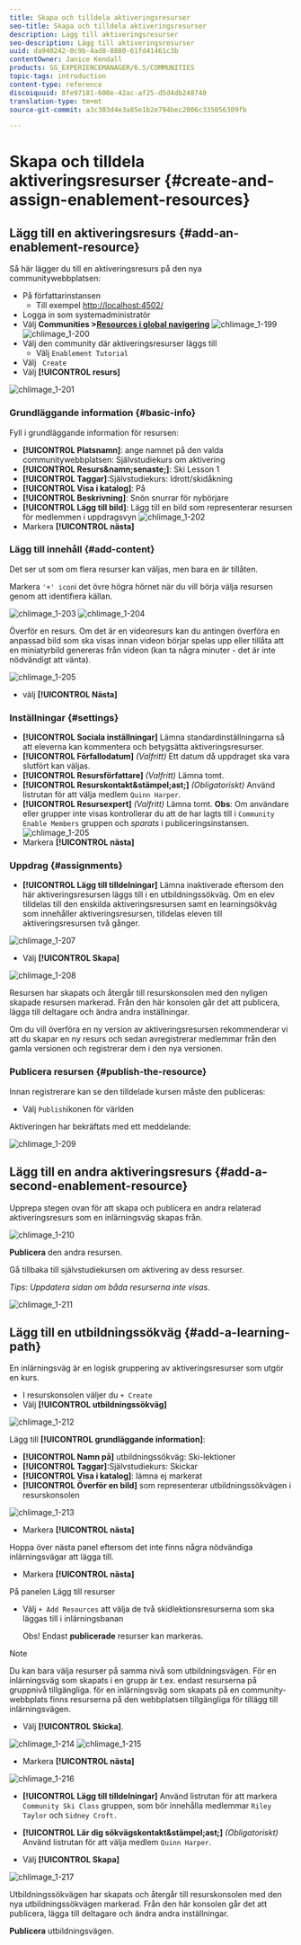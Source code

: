 ```yaml
---
title: Skapa och tilldela aktiveringsresurser
seo-title: Skapa och tilldela aktiveringsresurser
description: Lägg till aktiveringsresurser
seo-description: Lägg till aktiveringsresurser
uuid: da940242-0c9b-4ad8-8880-61fd41461c3b
contentOwner: Janice Kendall
products: SG_EXPERIENCEMANAGER/6.5/COMMUNITIES
topic-tags: introduction
content-type: reference
discoiquuid: 8fe97181-600e-42ac-af25-d5d4db248740
translation-type: tm+mt
source-git-commit: a3c303d4e3a85e1b2e794bec2006c335056309fb

---
```



# Skapa och tilldela aktiveringsresurser {#create-and-assign-enablement-resources}

## Lägg till en aktiveringsresurs {#add-an-enablement-resource}

Så här lägger du till en aktiveringsresurs på den nya communitywebbplatsen:

* På författarinstansen
   * Till exempel [http://localhost:4502/](http://localhost:4503/)
* Logga in som systemadministratör
* Välj **Communities >[Resources i global navigering](resources.md)**   ![chlimage_1-199](assets/chlimage_1-199.png)
   ![chlimage_1-200](assets/chlimage_1-200.png)
* Välj den community där aktiveringsresurser läggs till
   * Välj `Enablement Tutorial`
* Välj ` Create`
* Välj **[!UICONTROL resurs]**

![chlimage_1-201](assets/chlimage_1-201.png)

### Grundläggande information {#basic-info}

Fyll i grundläggande information för resursen:

* **[!UICONTROL Platsnamn]**:
ange namnet på den valda communitywebbplatsen: Självstudiekurs om aktivering
* **[!UICONTROL Resurs&amp;namn;senaste;]**: Ski Lesson 1
* **[!UICONTROL Taggar]**:Självstudiekurs: Idrott/skidåkning
* **[!UICONTROL Visa i katalog]**: På
* **[!UICONTROL Beskrivning]**: Snön snurrar för nybörjare
* **[!UICONTROL Lägg till bild]**: Lägg till en bild som representerar resursen för medlemmen i uppdragsvyn
   ![chlimage_1-202](assets/chlimage_1-202.png)
* Markera **[!UICONTROL nästa]**

### Lägg till innehåll {#add-content}

Det ser ut som om flera resurser kan väljas, men bara en är tillåten.

Markera `'+' icon`i det övre högra hörnet när du vill börja välja resursen genom att identifiera källan.

![chlimage_1-203](assets/chlimage_1-203.png) ![chlimage_1-204](assets/chlimage_1-204.png)

Överför en resurs. Om det är en videoresurs kan du antingen överföra en anpassad bild som ska visas innan videon börjar spelas upp eller tillåta att en miniatyrbild genereras från videon (kan ta några minuter - det är inte nödvändigt att vänta).

![chlimage_1-205](assets/chlimage_1-205.png)

* välj **[!UICONTROL Nästa]**

###  Inställningar {#settings}

* **[!UICONTROL Sociala inställningar]** Lämna standardinställningarna så att eleverna kan kommentera och betygsätta aktiveringsresurser.
* **[!UICONTROL Förfallodatum]**
   *(Valfritt)* Ett datum då uppdraget ska vara slutfört kan väljas.
* **[!UICONTROL Resursförfattare]**
   *(Valfritt)* Lämna tomt.
* **[!UICONTROL Resurskontakt&amp;stämpel;ast;]**
   *(Obligatoriskt)* Använd listrutan för att välja medlem `Quinn Harper`.
* **[!UICONTROL Resursexpert]**
   *(Valfritt)* Lämna tomt.
   **Obs**: Om användare eller grupper inte visas kontrollerar du att de har lagts till i `Community Enable Members` gruppen och *sparats* i publiceringsinstansen.
   ![chlimage_1-205](assets/chlimage_1-206.png)
* Markera **[!UICONTROL nästa]**

### Uppdrag {#assignments}

* **[!UICONTROL Lägg till tilldelningar]** Lämna inaktiverade eftersom den här aktiveringsresursen läggs till i en utbildningssökväg. Om en elev tilldelas till den enskilda aktiveringsresursen samt en learningsökväg som innehåller aktiveringsresursen, tilldelas eleven till aktiveringsresursen två gånger.

![chlimage_1-207](assets/chlimage_1-207.png)

* Välj **[!UICONTROL Skapa]**

![chlimage_1-208](assets/chlimage_1-208.png)

Resursen har skapats och återgår till resurskonsolen med den nyligen skapade resursen markerad. Från den här konsolen går det att publicera, lägga till deltagare och ändra andra inställningar.

Om du vill överföra en ny version av aktiveringsresursen rekommenderar vi att du skapar en ny resurs och sedan avregistrerar medlemmar från den gamla versionen och registrerar dem i den nya versionen.

### Publicera resursen {#publish-the-resource}

Innan registrerare kan se den tilldelade kursen måste den publiceras:

* Välj `Publish`ikonen för världen

Aktiveringen har bekräftats med ett meddelande:

![chlimage_1-209](assets/chlimage_1-209.png)

## Lägg till en andra aktiveringsresurs {#add-a-second-enablement-resource}

Upprepa stegen ovan för att skapa och publicera en andra relaterad aktiveringsresurs som en inlärningsväg skapas från.

![chlimage_1-210](assets/chlimage_1-210.png)

**Publicera** den andra resursen.

Gå tillbaka till självstudiekursen om aktivering av dess resurser.

*Tips: Uppdatera sidan om båda resurserna inte visas.*

![chlimage_1-211](assets/chlimage_1-211.png)

## Lägg till en utbildningssökväg {#add-a-learning-path}

En inlärningsväg är en logisk gruppering av aktiveringsresurser som utgör en kurs.

* I resurskonsolen väljer du `+ Create`
* Välj **[!UICONTROL utbildningssökväg]**

![chlimage_1-212](assets/chlimage_1-212.png)

Lägg till **[!UICONTROL grundläggande information]**:

* **[!UICONTROL Namn på]** utbildningssökväg: Ski-lektioner
* **[!UICONTROL Taggar]**:Självstudiekurs: Skickar
* **[!UICONTROL Visa i katalog]**: lämna ej markerat
* **[!UICONTROL Överför en bild]** som representerar utbildningssökvägen i resurskonsolen

![chlimage_1-213](assets/chlimage_1-213.png)

* Markera **[!UICONTROL nästa]**

Hoppa över nästa panel eftersom det inte finns några nödvändiga inlärningsvägar att lägga till.

* Markera **[!UICONTROL nästa]**

På panelen Lägg till resurser

* Välj `+ Add Resources` att välja de två skidlektionsresurserna som ska läggas till i inlärningsbanan

   Obs! Endast **publicerade** resurser kan markeras.

>[!NOTE]
>
>Du kan bara välja resurser på samma nivå som utbildningsvägen. För en inlärningsväg som skapats i en grupp är t.ex. endast resurserna på gruppnivå tillgängliga. för en inlärningsväg som skapats på en community-webbplats finns resurserna på den webbplatsen tillgängliga för tillägg till inlärningsvägen.

* Välj **[!UICONTROL Skicka]**.

![chlimage_1-214](assets/chlimage_1-214.png) ![chlimage_1-215](assets/chlimage_1-215.png)

* Markera **[!UICONTROL nästa]**

![chlimage_1-216](assets/chlimage_1-216.png)

* **[!UICONTROL Lägg till tilldelningar]** Använd listrutan för att markera `Community Ski Class` gruppen, som bör innehålla medlemmar `Riley Taylor` och `Sidney Croft.`

* **[!UICONTROL Lär dig sökvägskontakt&amp;stämpel;ast;]**
   *(Obligatoriskt)* Använd listrutan för att välja medlem `Quinn Harper`.

* Välj **[!UICONTROL Skapa]**

![chlimage_1-217](assets/chlimage_1-217.png)

Utbildningssökvägen har skapats och återgår till resurskonsolen med den nya utbildningssökvägen markerad. Från den här konsolen går det att publicera, lägga till deltagare och ändra andra inställningar.

**Publicera** utbildningsvägen.

